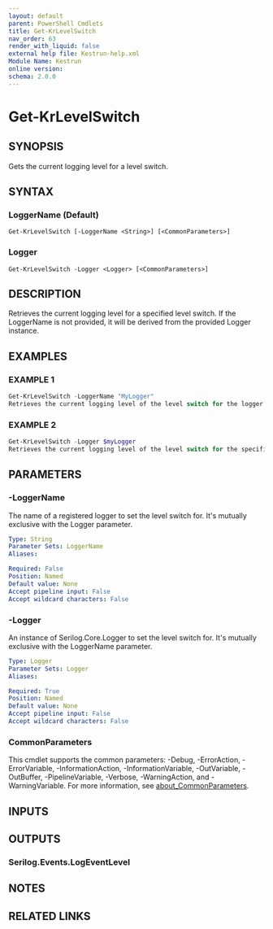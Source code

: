 ```yaml
---
layout: default
parent: PowerShell Cmdlets
title: Get-KrLevelSwitch
nav_order: 63
render_with_liquid: false
external help file: Kestrun-help.xml
Module Name: Kestrun
online version:
schema: 2.0.0
---
```


# Get-KrLevelSwitch

## SYNOPSIS
Gets the current logging level for a level switch.

## SYNTAX

### LoggerName (Default)
```
Get-KrLevelSwitch [-LoggerName <String>] [<CommonParameters>]
```

### Logger
```
Get-KrLevelSwitch -Logger <Logger> [<CommonParameters>]
```

## DESCRIPTION
Retrieves the current logging level for a specified level switch.
If the LoggerName is not provided,
it will be derived from the provided Logger instance.

## EXAMPLES

### EXAMPLE 1
```powershell
Get-KrLevelSwitch -LoggerName "MyLogger"
Retrieves the current logging level of the level switch for the logger named "MyLogger".
```

### EXAMPLE 2
```powershell
Get-KrLevelSwitch -Logger $myLogger
Retrieves the current logging level of the level switch for the specified logger instance.
```

## PARAMETERS

### -LoggerName
The name of a registered logger to set the level switch for.
It's mutually exclusive with the Logger parameter.

```yaml
Type: String
Parameter Sets: LoggerName
Aliases:

Required: False
Position: Named
Default value: None
Accept pipeline input: False
Accept wildcard characters: False
```

### -Logger
An instance of Serilog.Core.Logger to set the level switch for.
It's mutually exclusive with the LoggerName parameter.

```yaml
Type: Logger
Parameter Sets: Logger
Aliases:

Required: True
Position: Named
Default value: None
Accept pipeline input: False
Accept wildcard characters: False
```

### CommonParameters
This cmdlet supports the common parameters: -Debug, -ErrorAction, -ErrorVariable, -InformationAction, -InformationVariable, -OutVariable, -OutBuffer, -PipelineVariable, -Verbose, -WarningAction, and -WarningVariable. For more information, see [about_CommonParameters](http://go.microsoft.com/fwlink/?LinkID=113216).

## INPUTS

## OUTPUTS

### Serilog.Events.LogEventLevel
## NOTES

## RELATED LINKS
